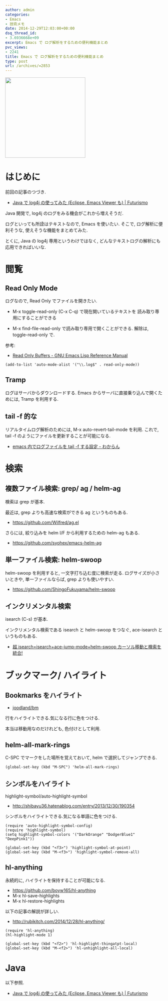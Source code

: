 ```yaml
---
author: admin
categories:
- Emacs
- 技術メモ
date: 2014-12-29T12:03:00+00:00
dsq_thread_id:
- 3.6936668e+09
excerpt: Emacs で ログ解析をするための便利機能まとめ
pvc_views:
- 2241
title: Emacs で ログ解析をするための便利機能まとめ
type: post
url: /archives/=2853
---
```


<a href="http://futurismo.biz/wp-content/uploads/java.png"><img alt="" src="http://futurismo.biz/wp-content/uploads/java.png" width="256" height="256" /></a>

はじめに
========

前回の記事のつづき.

-   [Java で log4j の使ってみた (Eclipse, Emacs Viewer も) |
    Futurismo](http://futurismo.biz/archives/2833)

Java 開発で, log4j のログをみる機会がこれから増えそうだ.

ログといっても所詮はテキストなので, Emacs を使いたい. そこで,
ログ解析に便利そうな, 使えそうな機能をまとめてみた.

とくに, Java の log4j 専用というわけではなく,
どんなテキストログの解析にも応用できればいいな.

閲覧
====

Read Only Mode
--------------

ログなので, Read Only でファイルを開きたい.

-   M-x toggle-read-only (C-x C-q) で現在開いているテキストを
    読み取り専用にすることができる

-   M-x find-file-read-only で読み取り専用で開くことができる. 解除は,
    toggle-read-only で.

参考:

-   [Read Only Buffers - GNU Emacs Lisp Reference
    Manual](http://www.gnu.org/software/emacs/manual/html_node/elisp/Read-Only-Buffers.html)

``` {.commonlisp}
(add-to-list 'auto-mode-alist '("\\.log$" . read-only-mode))
```

Tramp
-----

ログはサーバからダウンロードする. Emacs
からサーバに直接乗り込んで開くためには, Tramp を利用する.

tail -f 的な
------------

リアルタイムログ解析のためには, M-x auto-revert-tail-mode を利用.
これで, tail -f のようにファイルを更新することが可能になる.

-   [emacs 内でログファイルを tail -f する設定 -
    わからん](http://d.hatena.ne.jp/kitokitoki/20101211/p1)

検索
====

複数ファイル検索: grep/ ag / helm-ag
------------------------------------

検索は grep が基本.

最近は, grep よりも高速な検索ができる ag というものもある.

-   <https://github.com/Wilfred/ag.el>

さらには, 絞り込みを helm I/F から利用するための helm-ag もある.

-   <https://github.com/syohex/emacs-helm-ag>

単一ファイル検索: helm-swoop
----------------------------

helm-swoop を利用すると, 一文字打ち込む度に検索が走る.
ログサイズが小さいときや, 単一ファイルならば, grep よりも使いやすい.

-   <https://github.com/ShingoFukuyama/helm-swoop>

インクリメンタル検索
--------------------

isearch (C-s) が基本.

インクリメンタル検索である isearch と helm-swoop をつなぐ, ace-isearch
というものもある.

-   [超 isearch=isearch+ace-jump-mode+helm-swoop
    カーソル移動と検索を統合!
    ](http://rubikitch.com/2014/10/08/ace-isearch/)

ブックマーク/ ハイライト
========================

Bookmarks をハイライト
----------------------

-   [joodland/bm](https://github.com/joodland/bm)

行をハイライトできる.気になる行に色をつける.

本当は移動用なのだけれども, 色付けとして利用.

helm-all-mark-rings
-------------------

C-SPC でマークをした場所を覚えておいて, helm で選択してジャンプできる.

``` {.commonlisp}
(global-set-key (kbd "M-SPC") 'helm-all-mark-rings)
```

シンボルをハイライト
--------------------

highlight-symbol/auto-highlight-symbol

-   <http://shibayu36.hatenablog.com/entry/2013/12/30/190354>

シンボルをハイライトできる.気になる単語に色をつける.

``` {.commonlisp}
(require 'auto-highlight-symbol-config)
(require 'highlight-symbol)
(setq highlight-symbol-colors '("DarkOrange" "DodgerBlue1" "DeepPink1"))

(global-set-key (kbd "<f3>") 'highlight-symbol-at-point)
(global-set-key (kbd "M-<f3>") 'highlight-symbol-remove-all)
```

hl-anything
-----------

永続的に, ハイライトを保持することが可能になる.

-   <https://github.com/boyw165/hl-anything>
-   M-x hl-save-highlights
-   M-x hl-restore-highlights

以下の記事の解説が詳しい.

-   <http://rubikitch.com/2014/12/28/hl-anything/>

``` {.commonlisp}
(require 'hl-anything)
(hl-highlight-mode 1)

(global-set-key (kbd "<f2>") 'hl-highlight-thingatpt-local)
(global-set-key (kbd "M-<f2>") 'hl-unhighlight-all-local)
```

Java
====

以下参照.

-   [Java で log4j の使ってみた (Eclipse, Emacs Viewer も) |
    Futurismo](http://futurismo.biz/archives/2833)

